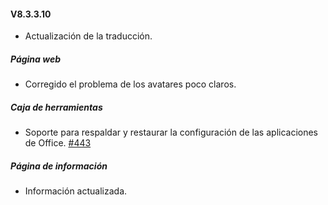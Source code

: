 #### V8.3.3.10

- Actualización de la traducción.

##### Página web

- Corregido el problema de los avatares poco claros.

##### Caja de herramientas

- Soporte para respaldar y restaurar la configuración de las aplicaciones de Office. [#443](https://github.com/YerongAI/Office-Tool/issues/443)

##### Página de información

- Información actualizada.
